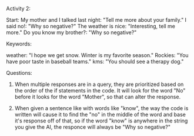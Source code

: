 Activity 2:

Start:
My mother and I talked last night: "Tell me more about your family."
I said no!: "Why so negative?"
The weather is nice: "Interesting, tell me more."
Do you know my brother?: "Why so negative?"

Keywords:

weather: "I hope we get snow. Winter is my favorite season."
Rockies: "You have poor taste in baseball teams."
kms: "You should see a therapy dog."

Questions:

1. When multiple responses are in a query, they are prioritized based on the order of the if statements in the code. It will look for the word "No" before it looks for the word "Mother", so that can alter the response.

2. When given a sentence like with words like "know", the way the code is written will cause it to find the "no" in the middle of the word and base it's response off of that, so if the word "know" is anywhere in the string you give the AI, the responce will always be "Why so negative?"